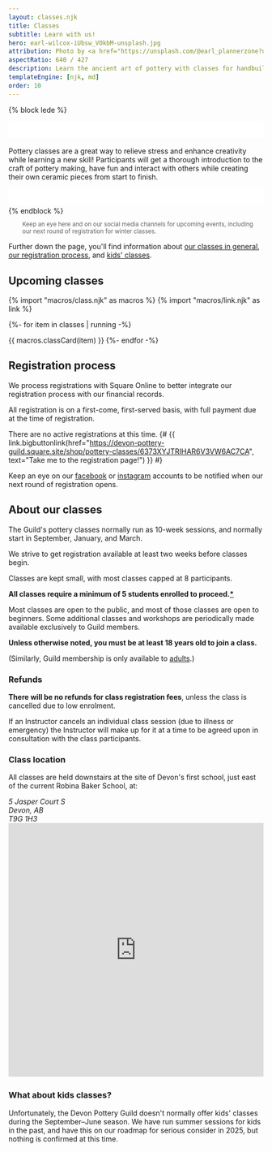 ```yaml
---
layout: classes.njk
title: Classes
subtitle: Learn with us!
hero: earl-wilcox-iUbsw_VOkbM-unsplash.jpg
attribution: Photo by <a href="https://unsplash.com/@earl_plannerzone?utm_content=creditCopyText&utm_medium=referral&utm_source=unsplash">Earl Wilcox</a> on <a href="https://unsplash.com/photos/person-making-clay-pot-on-white-round-plate-iUbsw_VOkbM?utm_content=creditCopyText&utm_medium=referral&utm_source=unsplash">Unsplash</a>
aspectRatio: 640 / 427
description: Learn the ancient art of pottery with classes for handbuilding and throwing on the wheel.
templateEngine: [njk, md]
order: 10
---
```


{% block lede %}
<div class="lede">
    <img src="/statics/curve.svg" class="curve" inline />
<p>
Pottery classes are a great way to relieve stress and enhance creativity while
learning a new skill! Participants will get a thorough introduction to the craft
of pottery making, have fun and interact with others while creating their own
ceramic pieces from start to finish.
</p>
    <img src="/statics/curve.svg" class="curve" inline />
</div>
{% endblock %}

<style>blockquote {font-size: smaller; padding-left: 1ch; border-left: 1ch solid var(--accent)}</style>

<script src="https://cdn.jsdelivr.net/npm/add-to-calendar-button@2" async defer></script>
<section class="flow">

> Keep an eye here and on our social media channels for upcoming events,
> including our next round of registration for winter classes.

Further down the page, you'll find information about [our classes in general](#about-our-classes), 
[our registration process](#registration-process), and [kids' classes](#what-about-kids-classes).

## Upcoming classes

<div id="class-calendar">

<style>
    .class-full, .class-cancelled, .class-inprogress {
        background-color: var(--accent);
        color: var(--bg);
        text-transform: uppercase;
        font-size: var(--size-0);
        padding-inline: 0.5ex;
        margin-inline: 1ex;
        vertical-align: 25%;
    }
    .card {
        position: relative;
        contain: content;
        outline: 1px dotted var(--accent);
        & h2 {
            color: revert;
        };
        & ::marker {
            color: var(--spot-bg);
        }
    }
    .card:has(.class-cancelled) {
        display: none;
    }
    iframe {
        width: 100%;
        min-height: 500px;
    }
    details {
        cursor: pointer;
    }
</style>

{% import "macros/class.njk" as macros %}
{% import "macros/link.njk" as link %}
 
{%- for item in classes | running -%}

{{ macros.classCard(item) }}
{%- endfor -%}
</div>

</section>

<section class="flow">

## Registration process

We process registrations with Square Online to better integrate our
registration process with our financial records.

All registration is on a first-come, first-served basis, with full payment due
at the time of registration.

There are no active registrations at this time.
{# {{ link.bigbuttonlink(href="https://devon-pottery-guild.square.site/shop/pottery-classes/6373XYJTRIHAR6V3VW6AC7CA", text="Take me to the registration page!") }} #}

Keep an eye on our [facebook](https://www.facebook.com/groups/164427301476867/) or [instagram](https://www.instagram.com/devonpottery/?hl=en) accounts to be notified when our next round of registration opens.

</section>

<section class="flow">

## About our classes

The Guild's pottery classes normally run as 10-week sessions, and normally start
in September, January, and March.

We strive to get registration available at least two weeks before classes begin.

Classes are kept small, with most classes capped at 8 participants.

**All classes require a minimum of 5 students enrolled to proceed.[*](#refunds)**

Most classes are open to the public, and most of those classes are open to
beginners. Some additional classes and workshops are periodically made available
exclusively to Guild members.

**Unless otherwise noted, you must be at least 18 years old to join a class.**

(Similarly, Guild membership is only available to [adults](https://kings-printer.alberta.ca/1266.cfm?page=A06.cfm&leg_type=Acts&isbncln=0779700015&display=html).)

### Refunds

**There will be no refunds for class registration fees**, unless the class is
cancelled due to low enrolment.

If an Instructor cancels an individual class session (due to illness or
emergency) the Instructor will make up for it at a time to be agreed upon in
consultation with the class participants.

### Class location

All classes are held downstairs at the site of Devon's first school, just east of the current Robina Baker School, at:

<div class="address">
    <div>
        <address itemscope="itemscope" itemtype="http://data-vocabulary.org/Address">
        <span itemprop="street-address">5 Jasper Court S</span></br>
        <span itemprop="locality">Devon</span>, <span itemprop="region">AB</span></br>
        <span itemprop="postal-code">T9G 1H3</span>
        </address>
    </div>
    <div>
        <iframe title="Google Maps" width="100%" height="400" frameborder="0" scrolling="no" marginheight="0" marginwidth="0" src="https://maps.google.com/maps?width=100%25&amp;height=600&amp;hl=en&amp;q=5%20Jasper%20Ct%20S,%20Devon,%20AB,%20T9G%201A2+(Devon%20Pottery%20Guild)&amp;t=&amp;z=16&amp;ie=UTF8&amp;iwloc=B&amp;output=embed"></iframe>
    </div>
</div>

### What about kids classes?

Unfortunately, the Devon Pottery Guild doesn't normally offer kids' classes
during the September–June season. We have run summer sessions for kids in the
past, and have this on our roadmap for serious consider in 2025, but nothing is
confirmed at this time.

</section>
